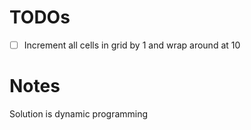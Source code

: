 # TODOs
* [ ] Increment all cells in grid by 1 and wrap around at 10

# Notes
Solution is dynamic programming
